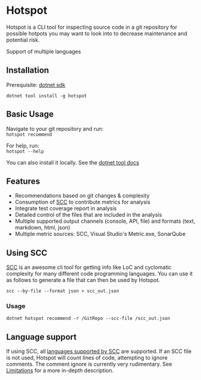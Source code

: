 # Hotspot

Hotspot is a CLI tool for inspecting source code in a git repository for possible hotpots you may want to look into to decrease maintenance and potential risk.  

Support of multiple languages

## Installation

Prerequisite: [dotnet sdk](https://dotnet.microsoft.com/download)

`dotnet tool install -g hotspot`

## Basic Usage

Navigate to your git repository and run:  
`hotspot recommend`

For help, run:  
`hotspot --help`

You can also install it locally. See the [dotnet tool docs](https://docs.microsoft.com/en-us/dotnet/core/tools/dotnet-tool-install)

## Features

- Recommendations based on git changes & complexity
- Consumption of [SCC](https://github.com/boyter/scc) to contribute metrics for analysis
- Integrate test coverage report in analysis
- Detailed control of the files that are included in the analysis
- Multiple supported output channels (console, API, file) and formats (text, markdown, html, json)
- Multiple metric sources: SCC, Visual Studio's Metric.exe, SonarQube

## Using SCC

[SCC](https://github.com/boyter/scc) is an awesome cli tool for getting info like LoC and cyclomatic complexity for many different code programming languages.
You can use it as follows to generate a file that can then be used by Hotspot.

`scc --by-file --format json > scc_out.json`
### Usage

`dotnet hotspot recommend -r /GitRepo --scc-file /scc_out.json`
## Language support

If using SCC, all [languages supported by SCC](https://github.com/boyter/scc/blob/master/LANGUAGES.md) are supported. If an SCC file is not used, Hotspot will count lines of code, attempting to ignore comments. The comment ignore is currently very rudimentary. See [Limitations](/limitations.html) for a more in-depth description.


